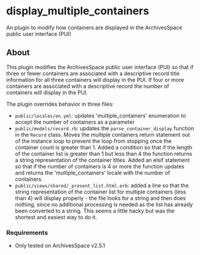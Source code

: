 # display_multiple_containers

An plugin to modify how containers are displayed in the ArchivesSpace public user interface (PUI)

## About

This plugin modifies the ArchivesSpace public user interface (PUI) so that if three or fewer containers are associated with a descriptive record title information for all three containers will display in the PUI. If four or more containers are associated with a descriptive record the number of containers will display in the PUI.

The plugin overrides behavior in three files:
* `public/locales/en.yml`: updates 'multiple_containers' enumeration to accept the number of containers as a parameter
* `public/models/record.rb`: updates the `parse_container_display` function in the `Record` class. Moves the multiple containers return statement out of the instance loop to prevent the loop from stopping once the container count is greater than 1. Added a condition so that if the length of the container list is greater than 1 but less than 4 the function returns a string representation of the container titles. Added an elsif statement so that if the number of containers is 4 or more the function updates and returns the 'multiple_containers' locale with the number of containers.
* `public/views/shared/_present_list.html.erb`: added a line so that the string representation of the container list for multiple containers (less than 4) will display properly - the file looks for a string and then does nothing, since no additional processing is needed as the list has already been converted to a string. This seems a little hacky but was the shortest and easiest way to do it.

### Requirements

* Only tested on ArchivesSpace v2.5.1